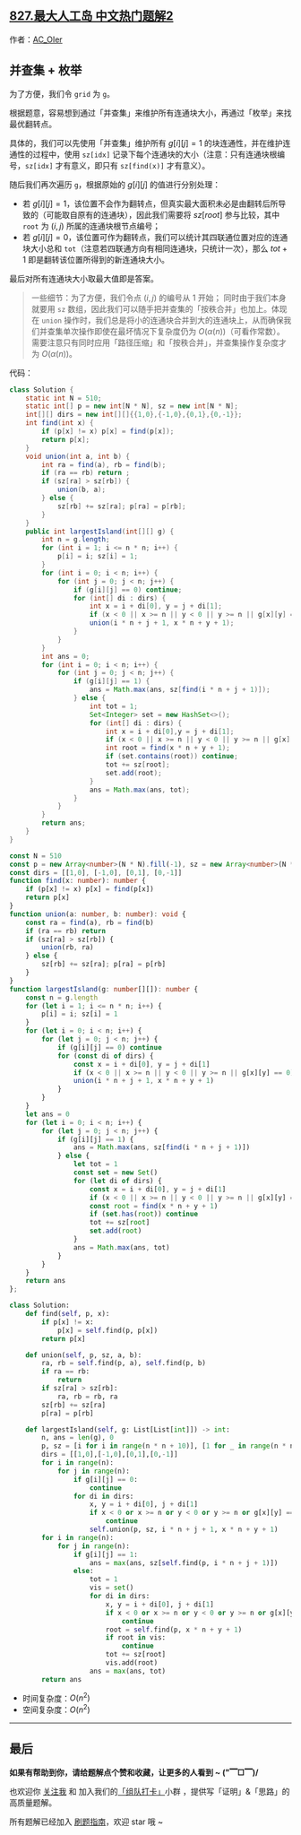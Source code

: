 ## [827.最大人工岛 中文热门题解2](https://leetcode.cn/problems/making-a-large-island/solutions/100000/by-ac_oier-1kmp)

作者：[AC_OIer](https://leetcode.cn/u/AC_OIer)
## 并查集 + 枚举

为了方便，我们令 `grid` 为 `g`。

根据题意，容易想到通过「并查集」来维护所有连通块大小，再通过「枚举」来找最优翻转点。

具体的，我们可以先使用「并查集」维护所有 $g[i][j] = 1$ 的块连通性，并在维护连通性的过程中，使用 `sz[idx]` 记录下每个连通块的大小（注意：只有连通块根编号，`sz[idx]` 才有意义，即只有 `sz[find(x)]` 才有意义）。

随后我们再次遍历 `g`，根据原始的 $g[i][j]$ 的值进行分别处理：

* 若 $g[i][j] = 1$，该位置不会作为翻转点，但真实最大面积未必是由翻转后所导致的（可能取自原有的连通块），因此我们需要将 $sz[root]$ 参与比较，其中 `root` 为 $(i, j)$ 所属的连通块根节点编号；
* 若 $g[i][j] = 0$，该位置可作为翻转点，我们可以统计其四联通位置对应的连通块大小总和 `tot`（注意若四联通方向有相同连通块，只统计一次），那么 $tot + 1$ 即是翻转该位置所得到的新连通块大小。

最后对所有连通块大小取最大值即是答案。

> 一些细节：为了方便，我们令点 $(i, j)$ 的编号从 $1$ 开始；
同时由于我们本身就要用 `sz` 数组，因此我们可以随手把并查集的「按秩合并」也加上。体现在 `union` 操作时，我们总是将小的连通块合并到大的连通块上，从而确保我们并查集单次操作即使在最坏情况下复杂度仍为 $O(\alpha(n))$（可看作常数）。需要注意只有同时应用「路径压缩」和「按秩合并」，并查集操作复杂度才为 $O(\alpha(n))$。

代码：
```Java []
class Solution {
    static int N = 510;
    static int[] p = new int[N * N], sz = new int[N * N];
    int[][] dirs = new int[][]{{1,0},{-1,0},{0,1},{0,-1}};
    int find(int x) {
        if (p[x] != x) p[x] = find(p[x]);
        return p[x];
    }
    void union(int a, int b) {
        int ra = find(a), rb = find(b);
        if (ra == rb) return ;
        if (sz[ra] > sz[rb]) {
            union(b, a);
        } else {
            sz[rb] += sz[ra]; p[ra] = p[rb];
        }
    }
    public int largestIsland(int[][] g) {
        int n = g.length;
        for (int i = 1; i <= n * n; i++) {
            p[i] = i; sz[i] = 1;
        }
        for (int i = 0; i < n; i++) {
            for (int j = 0; j < n; j++) {
                if (g[i][j] == 0) continue;
                for (int[] di : dirs) {
                    int x = i + di[0], y = j + di[1];
                    if (x < 0 || x >= n || y < 0 || y >= n || g[x][y] == 0) continue;
                    union(i * n + j + 1, x * n + y + 1);
                }
            }
        }
        int ans = 0;
        for (int i = 0; i < n; i++) {
            for (int j = 0; j < n; j++) {
                if (g[i][j] == 1) {
                    ans = Math.max(ans, sz[find(i * n + j + 1)]);
                } else {
                    int tot = 1;
                    Set<Integer> set = new HashSet<>();
                    for (int[] di : dirs) {
                        int x = i + di[0],y = j + di[1];
                        if (x < 0 || x >= n || y < 0 || y >= n || g[x][y] == 0) continue;
                        int root = find(x * n + y + 1);
                        if (set.contains(root)) continue;
                        tot += sz[root];
                        set.add(root);
                    }
                    ans = Math.max(ans, tot);
                }
            }
        }
        return ans;
    }
}
```
```TypeScript []
const N = 510
const p = new Array<number>(N * N).fill(-1), sz = new Array<number>(N * N).fill(1)
const dirs = [[1,0], [-1,0], [0,1], [0,-1]]
function find(x: number): number {
    if (p[x] != x) p[x] = find(p[x])
    return p[x]
}
function union(a: number, b: number): void {
    const ra = find(a), rb = find(b)
    if (ra == rb) return 
    if (sz[ra] > sz[rb]) {
        union(rb, ra)
    } else {
        sz[rb] += sz[ra]; p[ra] = p[rb]
    }
}
function largestIsland(g: number[][]): number {
    const n = g.length
    for (let i = 1; i <= n * n; i++) {
        p[i] = i; sz[i] = 1
    }
    for (let i = 0; i < n; i++) {
        for (let j = 0; j < n; j++) {
            if (g[i][j] == 0) continue
            for (const di of dirs) {
                const x = i + di[0], y = j + di[1]
                if (x < 0 || x >= n || y < 0 || y >= n || g[x][y] == 0) continue
                union(i * n + j + 1, x * n + y + 1)
            }
        }
    }
    let ans = 0
    for (let i = 0; i < n; i++) {
        for (let j = 0; j < n; j++) {
            if (g[i][j] == 1) {
                ans = Math.max(ans, sz[find(i * n + j + 1)])
            } else {
                let tot = 1
                const set = new Set()
                for (let di of dirs) {
                    const x = i + di[0], y = j + di[1]
                    if (x < 0 || x >= n || y < 0 || y >= n || g[x][y] == 0) continue
                    const root = find(x * n + y + 1)
                    if (set.has(root)) continue
                    tot += sz[root]
                    set.add(root)
                }
                ans = Math.max(ans, tot)
            }
        }
    }
    return ans
};
```
```Python []
class Solution:
    def find(self, p, x):
        if p[x] != x:
            p[x] = self.find(p, p[x])
        return p[x]

    def union(self, p, sz, a, b):
        ra, rb = self.find(p, a), self.find(p, b)
        if ra == rb:
            return 
        if sz[ra] > sz[rb]:
            ra, rb = rb, ra
        sz[rb] += sz[ra]
        p[ra] = p[rb]

    def largestIsland(self, g: List[List[int]]) -> int:
        n, ans = len(g), 0
        p, sz = [i for i in range(n * n + 10)], [1 for _ in range(n * n + 10)]
        dirs = [[1,0],[-1,0],[0,1],[0,-1]]
        for i in range(n):
            for j in range(n):
                if g[i][j] == 0:
                    continue
                for di in dirs:
                    x, y = i + di[0], j + di[1]
                    if x < 0 or x >= n or y < 0 or y >= n or g[x][y] == 0:
                        continue
                    self.union(p, sz, i * n + j + 1, x * n + y + 1)
        for i in range(n):
            for j in range(n):
                if g[i][j] == 1:
                    ans = max(ans, sz[self.find(p, i * n + j + 1)])
                else:
                    tot = 1
                    vis = set()
                    for di in dirs:
                        x, y = i + di[0], j + di[1]
                        if x < 0 or x >= n or y < 0 or y >= n or g[x][y] == 0:
                            continue
                        root = self.find(p, x * n + y + 1)
                        if root in vis:
                            continue
                        tot += sz[root]
                        vis.add(root)
                    ans = max(ans, tot)
        return ans
```
* 时间复杂度：$O(n^2)$
* 空间复杂度：$O(n^2)$

---

## 最后

**如果有帮助到你，请给题解点个赞和收藏，让更多的人看到 ~ ("▔□▔)/**

也欢迎你 [关注我](https://oscimg.oschina.net/oscnet/up-19688dc1af05cf8bdea43b2a863038ab9e5.png) 和 加入我们的[「组队打卡」](https://leetcode-cn.com/u/ac_oier/)小群 ，提供写「证明」&「思路」的高质量题解。

所有题解已经加入 [刷题指南](https://github.com/SharingSource/LogicStack-LeetCode/wiki)，欢迎 star 哦 ~